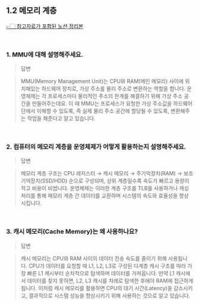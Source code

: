 ## 1.2 메모리 계층

[👉🏻 참고자료가 포함된 노션 정리본](https://www.notion.so/yxhwxn/1-2-16f20d7de67880ca8b79cdac7cbdbf56)

</br>

### 1. MMU에 대해 설명해주세요.

> 답변

> MMU(Memory Management Unit)는 CPU와 RAM(메인 메모리) 사이에 위치해있는 하드웨어 장치로, 가상 주소를 물리 주소로 변환하는 역할을 합니다. 운영체제는 각 프로세스마다 물리적인 주소의 한계를 해결하기 위해 가상 주소 공간을 만들어주는데요. 이 때 MMU는 프로세스가 요청한 가상 주소값을 하드웨어 단에서 이해할 수 있도록, 즉 실제 물리 주소 공간에 할당될 수 있도록, 변환해주는 작업을 해준다고 알고 있습니다.

</br>

### 2. 컴퓨터의 메모리 계층을 운영체제가 어떻게 활용하는지 설명해주세요.

> 답변

> 메모리 계층 구조는 CPU 레지스터 → 캐시 메모리 → 주기억장치(RAM) → 보조기억장치(SSD/HDD) 순으로 구성되며, 상위 계층일수록 속도가 빠르고 용량이 작고 비용이 비쌉니다. 운영체제는 이러한 계층 구조를 TLB를 사용하거나 캐싱처리를 통해 메모리 계층 간 데이터를 교환하며 시스템의 속도와 효율성을 향상시킵니다.

</br>

### 3. 캐시 메모리(Cache Memory)는 왜 사용하나요?

> 답변

> 캐시 메모리는 CPU와 RAM 사이의 데이터 전송 속도를 줄이기 위해 사용됩니다. CPU가 데이터를 요청할 때 L1, L2, L3로 구성된 다계층 캐시 구조를 따라 가장 빠른 L1 캐시부터 순차적으로 탐색하며 데이터를 가져옵니다. 만약 L1 캐시에서 데이터를 찾지 못하면, L2, L3 캐시를 차례로 탐색한 후에야 RAM에 접근하게 됩니다. 이처럼 캐시 메모리를 활용하면 CPU의 대기 시간(Latency)을  감소시키고, 결과적으로 시스템 성능을 향상시키기 위해 사용하는 것으로 알고 있습니다.
